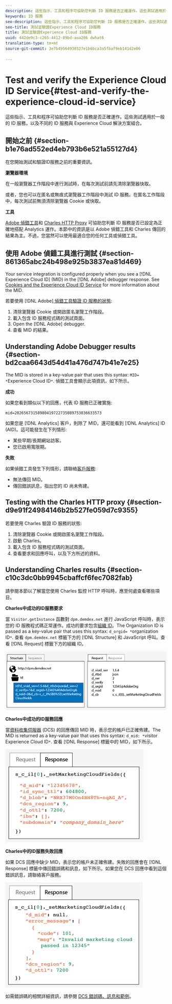 ```yaml
---
description: 這些指示、工具和程序可協助您判斷 ID 服務是否正確運作。這些測試適用於一般的 ID 服務，以及不同的 ID 服務與 Experience Cloud 解決方案組合。
keywords: ID 服務
seo-description: 這些指示、工具和程序可協助您判斷 ID 服務是否正確運作。這些測試適用於一般的 ID 服務，以及不同的 ID 服務與 Experience Cloud 解決方案組合。
seo-title: 測試並驗證Experience Cloud ID服務
title: 測試並驗證Experience Cloud ID服務
uuid: 442de9c3-c265-4412-89bd-aua286 dwhat6
translation-type: tm+mt
source-git-commit: 3e7b49564938527e1b6bca3a5fbaf9eb141d2e06

---
```



# Test and verify the Experience Cloud ID Service{#test-and-verify-the-experience-cloud-id-service}

這些指示、工具和程序可協助您判斷 ID 服務是否正確運作。這些測試適用於一般的 ID 服務，以及不同的 ID 服務與 Experience Cloud 解決方案組合。

## 開始之前 {#section-b1e76ad552ed4eb793b6e521a55127d4}

在您開始測試和驗證ID服務之前的重要資訊。

**瀏覽器環境**

在一般瀏覽器工作階段中進行測試時，在每次測試前請先清除瀏覽器快取。

或者，您也可以在匿名或無痕式瀏覽器工作階段中測試 ID 服務。在匿名工作階段中，每次測試前無須清除瀏覽器 Cookie 或快取。

**工具**

[Adobe 偵錯工具](https://marketing.adobe.com/resources/help/en_US/sc/implement/debugger.html)和 [Charles HTTP Proxy](https://www.charlesproxy.com/) 可協助您判斷 ID 服務是否已設定為正確地搭配 Analytics 運作。本節中的資訊是以 Adobe 偵錯工具和 Charles 傳回的結果為主。不過，您當然可以使用最適合您的任何工具或偵錯工具。

## 使用 Adobe 偵錯工具進行測試 {#section-861365abc24b498e925b3837ea81d469}

Your service integration is configured properly when you see a [!DNL Experience Cloud ID] (MID) in the [!DNL Adobe] debugger response. See [Cookies and the Experience Cloud ID Service](../introduction/cookies.md) for more information about the MID.

若要使用 [!DNL Adobe][ 偵錯工具驗證 ID 服務的狀態](https://marketing.adobe.com/resources/help/en_US/sc/implement/debugger.html):

1. 清除瀏覽器 Cookie 或開啟匿名瀏覽工作階段。
1. 載入包含 ID 服務程式碼的測試頁面。
1. Open the [!DNL Adobe] debugger.
1. 查看 MID 的結果。

## Understanding Adobe Debugger results {#section-bd2caa6643d54d41a476d747b41e7e25}

The MID is stored in a key-value pair that uses this syntax: `MID= *`Experience Cloud ID`*`. 偵錯工具會顯示此項資訊，如下所示。

**成功**

如果您看到類似以下的回應，代表 ID 服務已正確實施:

```
mid=20265673158980419722735089753036633573
```

如果您是 [!DNL Analytics] 客戶，則除了 MID，還可能看到 [!DNL Analytics] ID (AID)。這可能發生在下列情形:

* 某些早期/長期網站訪客。
* 您已啟用寬限期。

**失敗**

如果偵錯工具發生下列情形，請聯絡[客戶服務](https://helpx.adobe.com/marketing-cloud/contact-support.html):

* 無法傳回 MID。
* 傳回錯誤訊息，指出您的 ID 尚未佈建。

## Testing with the Charles HTTP proxy {#section-d9e91f24984146b2b527fe059d7c9355}

若要使用 Charles 驗證 ID 服務的狀態:

1. 清除瀏覽器 Cookie 或開啟匿名瀏覽工作階段。
1. 啟動 Charles。
1. 載入包含 ID 服務程式碼的測試頁面。
1. 查看要求和回應呼叫，以及下方所述的資料。

## Understanding Charles results {#section-c10c3dc0bb9945cbaffcf6fec7082fab}

請參閱本節以了解當您使用 Charles 監控 HTTP 呼叫時，應至何處查看哪些項目。

**Charles中成功的ID服務要求**

當 `Visitor.getInstance` 函數對 `dpm.demdex.net` 進行 JavaScript 呼叫時，表示您的 ID 服務程式碼正常運作。成功的要求包含[組織 ID](../reference/requirements.md#section-a02f537129a64ffbb690d5738d360c26)。The Organization ID is passed as a key-value pair that uses this syntax: `d_orgid= *`organization ID`*`. 查看 `dpm.demdex.net` 標籤下方的 [!DNL Structure] 和 JavaScript 呼叫。查看 [!DNL Request] 標籤下方的組織 ID。

![](assets/charles_request.png)

**Charles中成功的ID服務回應**

當[資料收集伺服器](https://marketing.adobe.com/resources/help/en_US/aam/c_compcollect.html) (DCS) 的回應傳回 MID 時，表示您的帳戶已正確佈建。The MID is returned as a key-value pair that uses this syntax: `d_mid: *`visitor Experience Cloud ID`*`. 查看 [!DNL Response] 標籤中的 MID，如下所示。

![](assets/charles_response_success.png)

**Charles中的ID服務失敗回應**

如果 DCS 回應中缺少 MID，表示您的帳戶未正確佈建。失敗的回應會在 [!DNL Response] 標籤中傳回錯誤碼和訊息，如下所示。如果您在 DCS 回應中看到這個錯誤訊息，請聯絡客戶服務。

![](assets/charles_response_unsuccessful.png)

如需錯誤碼的相關詳細資訊，請參閱 [DCS 錯誤碼、訊息和範例](https://marketing.adobe.com/resources/help/en_US/aam/dcs_error_codes.html)。
